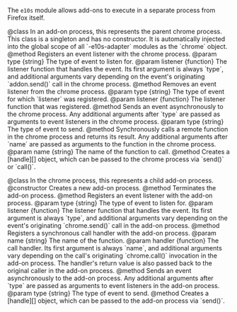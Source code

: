 The `e10s` module allows add-ons to execute in a separate process from Firefox itself.

<api name="ChromeProcess">
@class
  In an add-on process, this represents the parent chrome process. This class is a singleton and has no constructor. It is automatically injected into the global scope of all `-e10s-adapter` modules as the `chrome` object.

<api name="on">
@method
  Registers an event listener with the chrome process.
@param type {string}
  The type of event to listen for.
@param listener {function}
  The listener function that handles the event. Its first argument is always `type`, and additional arguments vary depending on the event's originating `addon.send()` call in the chrome process.
</api>

<api name="removeListener">
@method
  Removes an event listener from the chrome process.
@param type {string}
  The type of event for which `listener` was registered.
@param listener {function}
  The listener function that was registered.
</api>

<api name="send">
@method
  Sends an event asynchronously to the chrome process. Any additional arguments after `type` are passed as arguments to event listeners in the chrome process.
@param type {string}
  The type of event to send.
</api>

<api name="call">
@method
  Synchronously calls a remote function in the chrome process and returns its result. Any additional arguments after `name` are passed as arguments to the function in the chrome process.
@param name {string}
  The name of the function to call.
</api>

<api name="createHandle">
@method
  Creates a [handle][] object, which can be passed to the chrome process via `send()` or `call()`.

  [handle]: https://developer.mozilla.org/en/Jetpack_Processes#Handles
</api>

</api>

<api name="AddonProcess">
@class
  In the chrome process, this represents a child add-on process.

<api name="createAddonProcess">
@constructor
  Creates a new add-on process.
</api>

<api name="destroy">
@method
  Terminates the add-on process.
</api>

<api name="on">
@method
  Registers an event listener with the add-on process.
@param type {string}
  The type of event to listen for.
@param listener {function}
  The listener function that handles the event. Its first argument is always `type`, and additional arguments vary depending on the event's originating `chrome.send()` call in the add-on process.
</api>

<api name="registerCall">
@method
  Registers a synchronous call handler with the add-on process.
@param name {string}
  The name of the function.
@param handler {function}
  The call handler. Its first argument is always `name`, and additional arguments vary depending on the call's originating `chrome.call()` invocation in the add-on process. The handler's return value is also passed back to the original caller in the add-on process.
</api>

<api name="send">
@method
  Sends an event asynchronously to the add-on process. Any additional arguments after `type` are passed as arguments to event listeners in the add-on process.
@param type {string}
  The type of event to send.
</api>

<api name="createHandle">
@method
  Creates a [handle][] object, which can be passed to the add-on process via `send()`.
  
  [handle]: https://developer.mozilla.org/en/Jetpack_Processes#Handles
</api>

</api>
